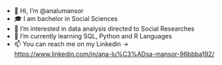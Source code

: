 - 👋 Hi, I’m @analumansor
- 🎓 I am bachelor in Social Sciences 
- 👀 I’m interested in data analysis directed to Social Researches
- 🌱 I’m currently learning SQL, Python and R Languages
- 📫 You can reach me on my Linkedin -> https://www.linkedin.com/in/ana-lu%C3%ADsa-mansor-96bbba192/ 

<!---
analumansor/analumansor is a ✨ special ✨ repository because its `README.md` (this file) appears on your GitHub profile.
You can click the Preview link to take a look at your changes.
--->
